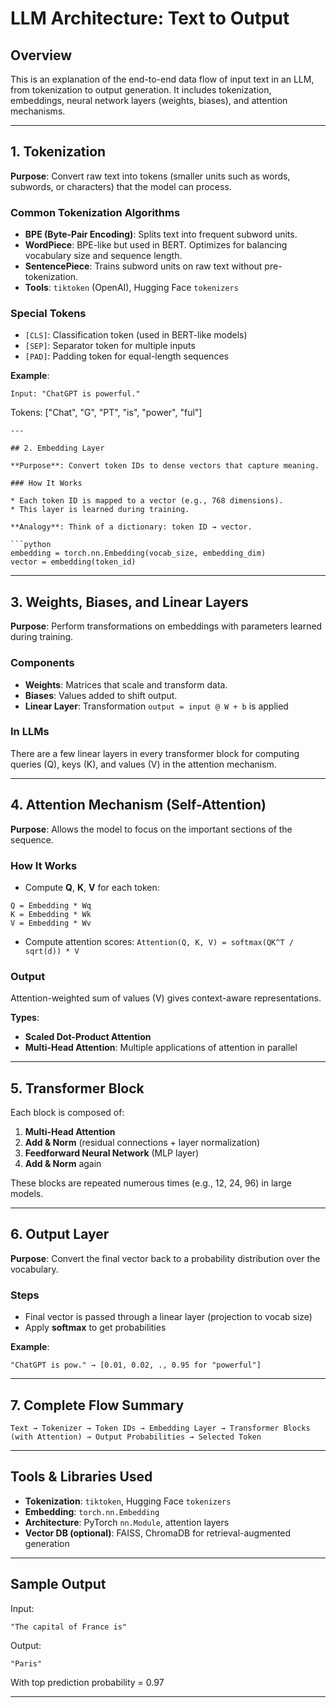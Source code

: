 # LLM Architecture: Text to Output

## Overview

This is an explanation of the end-to-end data flow of input text in an LLM, from tokenization to output generation. It includes tokenization, embeddings, neural network layers (weights, biases), and attention mechanisms.

---

## 1. Tokenization

**Purpose**: Convert raw text into tokens (smaller units such as words, subwords, or characters) that the model can process.

### Common Tokenization Algorithms

* **BPE (Byte-Pair Encoding)**: Splits text into frequent subword units.
* **WordPiece**: BPE-like but used in BERT. Optimizes for balancing vocabulary size and sequence length.
* **SentencePiece**: Trains subword units on raw text without pre-tokenization.
* **Tools**: `tiktoken` (OpenAI), Hugging Face `tokenizers`

### Special Tokens

* `[CLS]`: Classification token (used in BERT-like models)
* `[SEP]`: Separator token for multiple inputs
* `[PAD]`: Padding token for equal-length sequences

**Example**:

```text
Input: "ChatGPT is powerful."
```
Tokens: ["Chat", "G", "PT", "is", "power", "ful"]
```
---

## 2. Embedding Layer

**Purpose**: Convert token IDs to dense vectors that capture meaning.

### How It Works

* Each token ID is mapped to a vector (e.g., 768 dimensions).
* This layer is learned during training.

**Analogy**: Think of a dictionary: token ID → vector.

```python
embedding = torch.nn.Embedding(vocab_size, embedding_dim)
vector = embedding(token_id)
```

---

## 3. Weights, Biases, and Linear Layers

**Purpose**: Perform transformations on embeddings with parameters learned during training.

### Components

* **Weights**: Matrices that scale and transform data.
* **Biases**: Values added to shift output.
* **Linear Layer**: Transformation `output = input @ W + b` is applied

### In LLMs

There are a few linear layers in every transformer block for computing queries (Q), keys (K), and values (V) in the attention mechanism.

---
## 4. Attention Mechanism (Self-Attention)

**Purpose**: Allows the model to focus on the important sections of the sequence.

### How It Works

* Compute **Q**, **K**, **V** for each token:

```text
Q = Embedding * Wq
K = Embedding * Wk
V = Embedding * Wv
```

* Compute attention scores: `Attention(Q, K, V) = softmax(QK^T / sqrt(d)) * V`

### Output

Attention-weighted sum of values (V) gives context-aware representations.

**Types**:

* **Scaled Dot-Product Attention**
* **Multi-Head Attention**: Multiple applications of attention in parallel

---

## 5. Transformer Block

Each block is composed of:

1. **Multi-Head Attention**
2. **Add & Norm** (residual connections + layer normalization)
3. **Feedforward Neural Network** (MLP layer)
4. **Add & Norm** again

These blocks are repeated numerous times (e.g., 12, 24, 96) in large models.

---  
## 6. Output Layer

**Purpose**: Convert the final vector back to a probability distribution over the vocabulary.

### Steps

* Final vector is passed through a linear layer (projection to vocab size)
* Apply **softmax** to get probabilities

**Example**:

```text
"ChatGPT is pow." → [0.01, 0.02, ., 0.95 for "powerful"]
```

---  
## 7. Complete Flow Summary

```text
Text → Tokenizer → Token IDs → Embedding Layer → Transformer Blocks (with Attention) → Output Probabilities → Selected Token
```

---

## Tools & Libraries Used

* **Tokenization**: `tiktoken`, Hugging Face `tokenizers`
* **Embedding**: `torch.nn.Embedding`
* **Architecture**: PyTorch `nn.Module`, attention layers
* **Vector DB (optional)**: FAISS, ChromaDB for retrieval-augmented generation

---

## Sample Output

Input:

```text
"The capital of France is"
```

Output:

```text
"Paris"
```

With top prediction probability = 0.97

---

